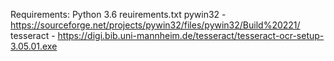 Requirements:
	Python 3.6
	reuirements.txt
	pywin32 - https://sourceforge.net/projects/pywin32/files/pywin32/Build%20221/
	tesseract - https://digi.bib.uni-mannheim.de/tesseract/tesseract-ocr-setup-3.05.01.exe